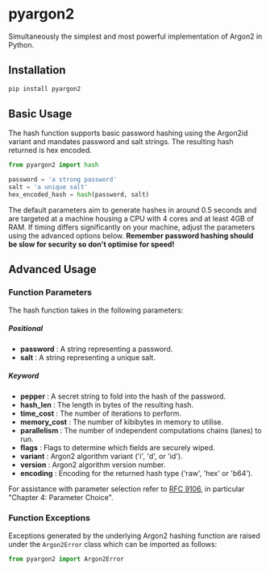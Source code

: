 # pyargon2

Simultaneously the simplest and most powerful implementation of Argon2 in Python.

## Installation 

```bash
pip install pyargon2
```

## Basic Usage

The hash function supports basic password hashing using the Argon2id variant and mandates password and salt strings. The resulting hash returned is hex encoded.

```python
from pyargon2 import hash

password = 'a strong password'
salt = 'a unique salt'
hex_encoded_hash = hash(password, salt)
```

The default parameters aim to generate hashes in around 0.5 seconds and are targeted at a machine housing a CPU with 4 cores and at least 4GB of RAM. If timing differs significantly on your machine, adjust the parameters using the advanced options below.
**Remember password hashing should be slow for security so don't optimise for speed!**

## Advanced Usage

### Function Parameters

The hash function takes in the following parameters:

##### Positional

- **password** : A string representing a password.
- **salt** : A string representing a unique salt.

##### Keyword

- **pepper** : A secret string to fold into the hash of the password.
- **hash_len** : The length in bytes of the resulting hash.
- **time_cost** : The number of iterations to perform.
- **memory_cost** : The number of kibibytes in memory to utilise.
- **parallelism** : The number of independent computations chains (lanes) to run.
- **flags** : Flags to determine which fields are securely wiped.
- **variant** : Argon2 algorithm variant ('i', 'd', or 'id').
- **version** : Argon2 algorithm version number.
- **encoding** : Encoding for the returned hash type ('raw', 'hex' or 'b64').

For assistance with parameter selection refer to [RFC 9106](https://www.rfc-editor.org/rfc/rfc9106.html#section-4), in particular "Chapter 4: Parameter Choice".

### Function Exceptions

Exceptions generated by the underlying Argon2 hashing function are raised under the `Argon2Error` class which can be imported as follows:

```python
from pyargon2 import Argon2Error
```
